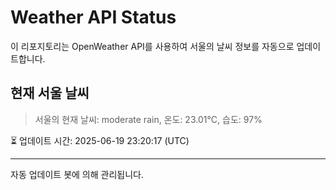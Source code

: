 
# Weather API Status

이 리포지토리는 OpenWeather API를 사용하여 서울의 날씨 정보를 자동으로 업데이트합니다.

## 현재 서울 날씨
> 서울의 현재 날씨: moderate rain, 온도: 23.01°C, 습도: 97%

⏳ 업데이트 시간: 2025-06-19 23:20:17 (UTC)

---
자동 업데이트 봇에 의해 관리됩니다.
